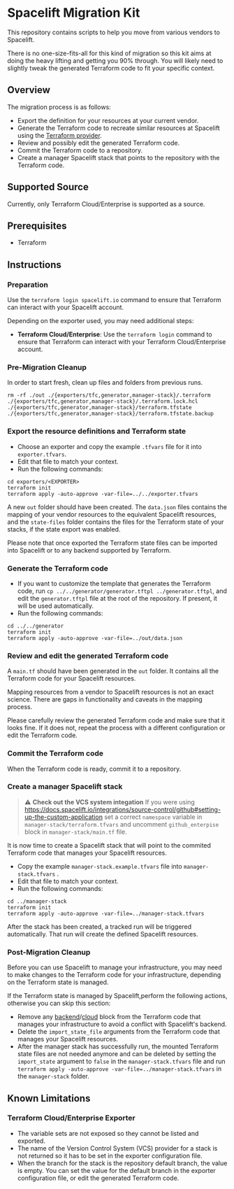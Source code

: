 # Spacelift Migration Kit

This repository contains scripts to help you move from various vendors to Spacelift.

There is no one-size-fits-all for this kind of migration so this kit aims at doing the heavy lifting and getting you 90% through. You will likely need to slightly tweak the generated Terraform code to fit your specific context.

## Overview

The migration process is as follows:

- Export the definition for your resources at your current vendor.
- Generate the Terraform code to recreate similar resources at Spacelift using the [Terraform provider](https://registry.terraform.io/providers/spacelift-io/spacelift/latest/docs).
- Review and possibly edit the generated Terraform code.
- Commit the Terraform code to a repository.
- Create a manager Spacelift stack that points to the repository with the Terraform code.

## Supported Source

Currently, only Terraform Cloud/Enterprise is supported as a source.

## Prerequisites

- Terraform


## Instructions

### Preparation

Use the `terraform login spacelift.io` command to ensure that Terraform can interact with your Spacelift account.

Depending on the exporter used, you may need additional steps:

- **Terraform Cloud/Enterprise**: Use the `terraform login` command to ensure that Terraform can interact with your Terraform Cloud/Enterprise account.

### Pre-Migration Cleanup

In order to start fresh, clean up files and folders from previous runs.

```shell
rm -rf ./out ./{exporters/tfc,generator,manager-stack}/.terraform ./{exporters/tfc,generator,manager-stack}/.terraform.lock.hcl ./{exporters/tfc,generator,manager-stack}/terraform.tfstate ./{exporters/tfc,generator,manager-stack}/terraform.tfstate.backup
```

### Export the resource definitions and Terraform state

- Choose an exporter and copy the example `.tfvars` file for it into `exporter.tfvars`.
- Edit that file to match your context.
- Run the following commands:

```shell
cd exporters/<EXPORTER>
terraform init
terraform apply -auto-approve -var-file=../../exporter.tfvars
```

A new `out` folder should have been created. The `data.json` files contains the mapping of your vendor resources to the equivalent Spacelift resources, and the `state-files` folder contains the files for the Terraform state of your stacks, if the state export was enabled.

Please note that once exported the Terraform state files can be imported into Spacelift or to any backend supported by Terraform.

### Generate the Terraform code

- If you want to customize the template that generates the Terraform code, run `cp ../../generator/generator.tftpl ../generator.tftpl`, and edit the `generator.tftpl` file at the root of the repository. If present, it will be used automatically.
- Run the following commands:

```shell
cd ../../generator
terraform init
terraform apply -auto-approve -var-file=../out/data.json
```

### Review and edit the generated Terraform code

A `main.tf` should have been generated in the `out` folder. It contains all the Terraform code for your Spacelift resources.

Mapping resources from a vendor to Spacelift resources is not an exact science. There are gaps in functionality and caveats in the mapping process.

Please carefully review the generated Terraform code and make sure that it looks fine. If it does not, repeat the process with a different configuration or edit the Terraform code.

### Commit the Terraform code

When the Terraform code is ready, commit it to a repository.

### Create a manager Spacelift stack

> :warning: **Check out the VCS system integation**
> If you were using https://docs.spacelift.io/integrations/source-control/github#setting-up-the-custom-application
> set a correct `namespace` variable in `manager-stack/terraform.tfvars`
> and uncomment `github_enterpise` block in `manager-stack/main.tf` file.

It is now time to create a Spacelift stack that will point to the commited Terraform code that manages your Spacelift resources.

- Copy the example `manager-stack.example.tfvars` file into `manager-stack.tfvars` .
- Edit that file to match your context.
- Run the following commands:

```shell
cd ../manager-stack
terraform init
terraform apply -auto-approve -var-file=../manager-stack.tfvars
```

After the stack has been created, a tracked run will be triggered automatically. That run will create the defined Spacelift resources.

### Post-Migration Cleanup

Before you can use Spacelift to manage your infrastructure,  you may need to make changes to the Terraform code for your infrastructure, depending on the Terraform state is managed.

If the Terraform state is managed by Spacelift,perform the following actions, otherwise you can skip this section:

- Remove any [backend](https://developer.hashicorp.com/terraform/language/settings/backends/configuration#using-a-backend-block)/[cloud](https://developer.hashicorp.com/terraform/language/settings/terraform-cloud) block from the Terraform code that manages your infrastructure to avoid a conflict with Spacelift's backend.
- Delete the `import_state_file` arguments from the Terraform code that manages your Spacelift resources.
- After the manager stack has successfully run, the mounted Terraform state files are not needed anymore and can be deleted by setting the `import_state` argument to `false` in the `manager-stack.tfvars` file and run `terraform apply -auto-approve -var-file=../manager-stack.tfvars` in the `manager-stack` folder.


## Known Limitations

### Terraform Cloud/Enterprise Exporter

- The variable sets are not exposed so they cannot be listed and exported.
- The name of the Version Control System (VCS) provider for a stack is not returned so it has to be set in the exporter configuration file.
- When the branch for the stack is the repository default branch, the value is empty. You can set the value for the default branch in the exporter configuration file, or edit the generated Terraform code.
